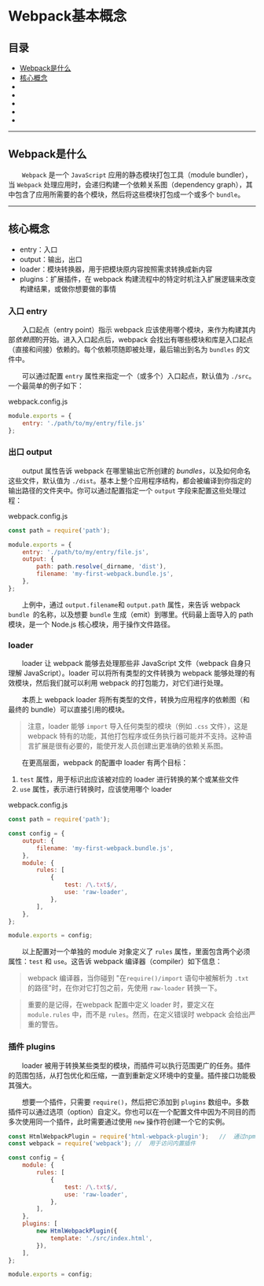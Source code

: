 # Webpack基本概念

## 目录
- [Webpack是什么](#what)
- [核心概念](#core)
- [](#)
- [](#)
- [](#)
- [](#)
- [](#)

---
## <span id="what">**Webpack是什么**</span>

&emsp;&emsp;`Webpack` 是一个 `JavaScript` 应用的静态模块打包工具（module bundler），当 `Webpack` 处理应用时，会递归构建一个依赖关系图（dependency graph），其中包含了应用所需要的各个模块，然后将这些模块打包成一个或多个 `bundle`。

---
## <span id="core">**核心概念**</span>

- entry：入口
- output：输出，出口
- loader：模块转换器，用于把模块原内容按照需求转换成新内容
- plugins：扩展插件，在 webpack 构建流程中的特定时机注入扩展逻辑来改变构建结果，或做你想要做的事情

### **入口 entry**

&emsp;&emsp;入口起点（entry point）指示 webpack 应该使用哪个模块，来作为构建其内部*依赖图*的开始。进入入口起点后，webpack 会找出有哪些模块和库是入口起点（直接和间接）依赖的。每个依赖项随即被处理，最后输出到名为 `bundles` 的文件中。

&emsp;&emsp;可以通过配置 `entry` 属性来指定一个（或多个）入口起点，默认值为 `./src`。一个最简单的例子如下：

webpack.config.js

```javascript
module.exports = {
    entry: './path/to/my/entry/file.js'
};
```

### **出口 output**

&emsp;&emsp;output 属性告诉 webpack 在哪里输出它所创建的 *bundles*，以及如何命名这些文件，默认值为 `./dist`。基本上整个应用程序结构，都会被编译到你指定的输出路径的文件夹中。你可以通过配置指定一个 `output` 字段来配置这些处理过程：

webpack.config.js

```javascript
const path = require('path');

module.exports = {
    entry: './path/to/my/entry/file.js',
    output: {
        path: path.resolve(_dirname, 'dist'),
        filename: 'my-first-webpack.bundle.js',
    },
};
```

&emsp;&emsp;上例中，通过 `output.filename`和 `output.path` 属性，来告诉 webpack `bundle `的名称，以及想要 `bundle` 生成（emit）到哪里。代码最上面导入的 path 模块，是一个 Node.js 核心模块，用于操作文件路径。

### **loader**

&emsp;&emsp;loader 让 webpack 能够去处理那些非 JavaScript 文件（webpack 自身只理解 JavaScript）。loader 可以将所有类型的文件转换为 webpack 能够处理的有效模块，然后我们就可以利用 webpack 的打包能力，对它们进行处理。

&emsp;&emsp;本质上 webpack loader 将所有类型的文件，转换为应用程序的依赖图（和最终的 bundle）可以直接引用的模块。

> 注意，loader 能够 `import` 导入任何类型的模块（例如 `.css` 文件），这是 webpack 特有的功能，其他打包程序或任务执行器可能并不支持。这种语言扩展是很有必要的，能使开发人员创建出更准确的依赖关系图。

&emsp;&emsp;在更高层面，webpack 的配置中 loader 有两个目标：

1. `test` 属性，用于标识出应该被对应的 loader 进行转换的某个或某些文件
2. `use` 属性，表示进行转换时，应该使用哪个 loader

webpack.config.js

```javascript
const path = require('path');

const config = {
    output: {
        filename: 'my-first-webpack.bundle.js',
    },
    module: {
        rules: [
            {
                test: /\.txt$/,
                use: 'raw-loader',
            },
        ],
    },
};

module.exports = config;
```

&emsp;&emsp;以上配置对一个单独的 module 对象定义了 `rules` 属性，里面包含两个必须属性：`test` 和 `use`。这告诉 webpack 编译器（compiler）如下信息：

> webpack 编译器，当你碰到 "在`require()/import` 语句中被解析为 `.txt` 的路径"时，在你对它打包之前，先使用 `raw-loader` 转换一下。

> 重要的是记得，在webpack 配置中定义 loader 时，要定义在 `module.rules` 中，而不是 `rules`。然而，在定义错误时 webpack 会给出严重的警告。

### **插件 plugins**

&emsp;&emsp;loader 被用于转换某些类型的模块，而插件可以执行范围更广的任务。插件的范围包括，从打包优化和压缩，一直到重新定义环境中的变量。插件接口功能极其强大。

&emsp;&emsp;想要一个插件，只需要 `require()`，然后把它添加到 `plugins` 数组中。多数插件可以通过选项（option）自定义。你也可以在一个配置文件中因为不同目的而多次使用同一个插件，此时需要通过使用 `new` 操作符创建一个它的实例。

```javascript
const HtmlWebpackPlugin = require('html-webpack-plugin');	//	通过npm安装
const webpack = require('webpack');	//	用于访问内置插件

const config = {
    module: {
        rules: [
            {
                test: /\.txt$/,
                use: 'raw-loader',
            },
        ],
    },
    plugins: [
        new HtmlWebpackPlugin({
            template: './src/index.html',
        }),
    ],
};

module.exports = config;
```

